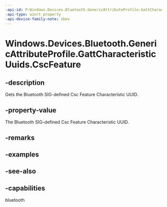 ```yaml
---
-api-id: P:Windows.Devices.Bluetooth.GenericAttributeProfile.GattCharacteristicUuids.CscFeature
-api-type: winrt property
-api-device-family-note: xbox
---
```


<!-- Property syntax
public System.Guid CscFeature { get; }
-->

# Windows.Devices.Bluetooth.GenericAttributeProfile.GattCharacteristicUuids.CscFeature

## -description
Gets the Bluetooth SIG-defined Csc Feature Characteristic UUID.

## -property-value
The Bluetooth SIG-defined Csc Feature Characteristic UUID.

## -remarks

## -examples

## -see-also

## -capabilities
bluetooth
